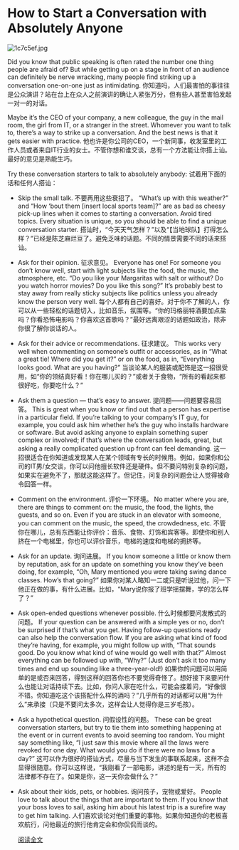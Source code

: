 # How to Start a Conversation with Absolutely Anyone

![1c7c5ef.jpg](http://user-image.logdown.io/user/3109/blog/3134/post/240133/ziS0qoo6TjuHW48VsCc5_1c7c5ef.jpg)

Did you know that public speaking is often rated the number one thing people are afraid of? But while getting up on a stage in front of an audience can definitely be nerve wracking, many people find striking up a conversation one-on-one just as intimidating.
你知道吗，人们最害怕的事往往是公众演讲？站在台上在众人之前演讲的确让人紧张万分，但有些人甚至害怕发起一对一的对话。

Maybe it’s the CEO of your company, a new colleague, the guy in the mail room, the girl from IT, or a stranger in the street. Whomever you want to talk to, there’s a way to strike up a conversation. And the best news is that it gets easier with practice.
他也许是你公司的CEO，一个新同事，收发室里的工作人员或者来自IT行业的女士。不管你想和谁交谈，总有一个方法能让你搭上讪。最好的意见是熟能生巧。

Try these conversation starters to talk to absolutely anybody:
试着用下面的话和任何人搭讪：

- Skip the small talk. 
	不要再用这些衰招了。
	“What’s up with this weather?” and “How ‘bout them [insert local sports team]?” are as bad as cheesy pick-up lines when it comes to starting a conversation. Avoid tired topics. Every situation is unique, so you should be able to find a unique conversation starter.
	搭讪时，“今天天气怎样？”以及“【当地球队】打得怎么样？”已经是陈芝麻烂豆了。避免乏味的话题。不同的情景需要不同的话来搭讪。

- Ask for their opinion. 
	征求意见。
	Everyone has one! For someone you don’t know well, start with light subjects like the food, the music, the atmosphere, etc. “Do you like your Margaritas with salt or without? Do you watch horror movies? Do you like this song?” It’s probably best to stay away from really sticky subjects like politics unless you already know the person very well.
	每个人都有自己的喜好。对于你不了解的人，你可以从一些轻松的话题切入，比如音乐，氛围等。“你的玛格丽特酒要加点盐吗？你看恐怖电影吗？你喜欢这首歌吗？”最好远离艰涩的话题如政治，除非你很了解你谈话的人。
  
- Ask for their advice or recommendations.
	征求建议。
	This works very well when commenting on someone’s outfit or accessories, as in “What a great tie! Where did you get it?” or on the food, as in, “Everything looks good. What are you having?”
	当谈论某人的服装或配饰是这一招很受用，如“你的领结真好看！你在哪儿买的？”或者关于食物，“所有的看起来都很好吃，你要吃什么？”
  
- Ask them a question — that’s easy to answer.
	提问题——问题要容易回答。
	This is great when you know or find out that a person has expertise in a particular field. If you’re talking to your company’s IT guy, for example, you could ask him whether he’s the guy who installs hardware or software. But avoid asking anyone to explain something super complex or involved; if that’s where the conversation leads, great, but asking a really complicated question up front can feel demanding.
	这一招很适合在你知道或发现某人在某个领域有专长的时候用。例如，如果你和公司的IT男/女交谈，你可以问他擅长软件还是硬件。但不要问特别复杂的问题，如果实在避免不了，那就这能这样了。但记住，问复杂的问题会让人觉得被命令回答一样。
  
- Comment on the environment.
	评价一下环境。
	No matter where you are, there are things to comment on: the music, the food, the lights, the guests, and so on. Even if you are stuck in an elevator with someone, you can comment on the music, the speed, the crowdedness, etc.
	不管你在哪儿，总有东西能让你评价：音乐、食物、灯饰和宾客等。即使你和别人挤在一个电梯里，你也可以评价音乐，电梯的速度和电梯的拥挤等。
  
- Ask for an update. 
	询问进展。
	If you know someone a little or know them by reputation, ask for an update on something you know they’ve been doing, for example, “Oh, Mary mentioned you were taking swing dance classes. How’s that going?”
	如果你对某人略知一二或只是听说过他，问一下他正在做的事，有什么进展。比如，“Mary说你报了班学摇摆舞，学的怎么样了？”
  
- Ask open-ended questions whenever possible. 
	什么时候都要问发散式的问题。
	If your question can be answered with a simple yes or no, don’t be surprised if that’s what you get. Having follow-up questions ready can also help the conversation flow. If you are asking what kind of food they’re having, for example, you might follow up with, “That sounds good. Do you know what kind of wine would go well with that?” Almost everything can be followed up with, “Why?” (Just don’t ask it too many times and end up sounding like a three-year-old!)
	如果你的问题可以用简单的是或否来回答，得到这样的回答你也不要觉得奇怪了。想好接下来要问什么也能让对话持续下去。比如，你问人家在吃什么，可能会接着问，“好像很不错。你知道吃这个该搭配什么样的酒吗？”几乎所有的对话都可以用“为什么”来承接（只是不要问太多次，这样会让人觉得你是三岁毛孩）。
   
- Ask a hypothetical question.
	问假设性的问题。
	These can be great conversation starters, but try to tie them into something happening at the event or in current events to avoid seeming too random. You might say something like, “I just saw this movie where all the laws were revoked for one day. What would you do if there were no laws for a day?”
	这可以作为很好的搭讪方式，尽量与当下发生的事联系起来，这样不会显得很随意。你可以这样说，“我刚看了一部电影，讲述的是有一天，所有的法律都不存在了。如果是你，这一天你会做什么？” 
- Ask about their kids, pets, or hobbies. 
	询问孩子，宠物或爱好。
	People love to talk about the things that are important to them. If you know that your boss loves to sail, asking him about his latest trip is a surefire way to get him talking.
  人们喜欢谈论对他们重要的事物。如果你知道你的老板喜欢航行，问他最近的旅行他肯定会和你侃侃而谈的。
  
  [阅读全文](https://www.linkedin.com/pulse/article/20141027073838-64875646-how-to-start-a-conversation-with-absolutely-anyone?trk=tod-home-art-list-large_0)
